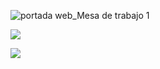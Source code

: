 ![portada web_Mesa de trabajo 1](https://user-images.githubusercontent.com/81307858/114276387-64f85b80-99f4-11eb-9896-f4782ad47262.jpg)

[<img align="center"  src="https://user-images.githubusercontent.com/81307858/114277028-670fe980-99f7-11eb-9a70-a61464d054ed.jpg" />][Website]

[Website]: https://9hfyi38uxoi.typeform.com/to/Q4tesL7f


[<img align="center" src="https://user-images.githubusercontent.com/81307858/114277042-7131e800-99f7-11eb-8cb1-1d45982b4b13.jpg" />][Website]

[Website]: https://9hfyi38uxoi.typeform.com/to/Q4tesL7f



